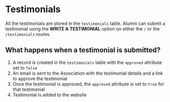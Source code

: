# Testimonials

All the testimonials are stored in the `testimonials` table. Alumni can submit a testimonial using the **WRITE A TESTIMONIAL** option on either the `/` or the `/testimonials` routes.

## **What happens when a testimonial is submitted?**

1. A record is created in the `testimonials` table with the `approved` attribute set to `false`
2. An email is sent to the Association with the testimonial details and a link to approve the testimonial
3. Once the testimonial is approved, the `approved` attribute is set to `true` for that testimonial
4. Testimonial is added to the website
